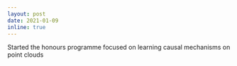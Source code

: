 ```yaml
---
layout: post
date: 2021-01-09
inline: true
---
```


Started the honours programme focused on learning causal mechanisms on point clouds
